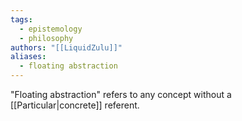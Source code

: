 ```yaml
---
tags:
  - epistemology
  - philosophy
authors: "[[LiquidZulu]]"
aliases:
  - floating abstraction
---
```


"Floating abstraction" refers to any concept without a [[Particular|concrete]] referent.
